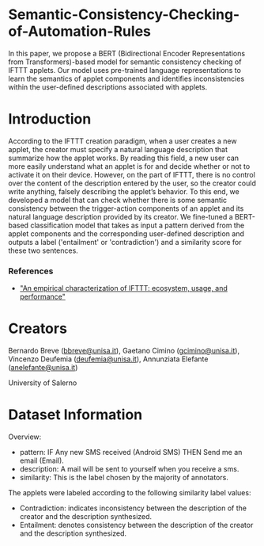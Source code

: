 # Semantic-Consistency-Checking-of-Automation-Rules
In this paper, we propose a BERT (Bidirectional Encoder Representations from Transformers)-based model for semantic consistency checking of IFTTT applets. Our model uses pre-trained language representations to learn the semantics of applet components and identifies inconsistencies within the user-defined descriptions associated with applets.


# Introduction
According to the IFTTT creation paradigm, when a user creates a new applet, the creator must specify a natural language description that summarize how the applet works. By reading this field, a new user can more easily understand what an applet is for and decide whether or not to activate it on their device. However, on the part of IFTTT, there is no control over the content of the description entered by the user, so the creator could write anything, falsely describing the applet’s behavior. To this end, we developed a model that can check whether there is some semantic consistency between the trigger-action components of an applet and its natural language description provided by its creator. We fine-tuned a BERT-based classification model that takes as input a pattern derived from the applet components and the corresponding user-defined description and outputs a label ('entailment' or 'contradiction') and a similarity score for these two sentences.

### References
* ["An empirical characterization of IFTTT: ecosystem, usage, and performance"](https://doi.org/10.1145/3131365.3131369)


# Creators
Bernardo Breve (bbreve@unisa.it), Gaetano Cimino (gcimino@unisa.it), Vincenzo Deufemia (deufemia@unisa.it), Annunziata Elefante (anelefante@unisa.it)

University of Salerno


# Dataset Information
Overview:

* pattern: IF Any new SMS received (Android SMS) THEN Send me an email (Email).
* description: A mail will be sent to yourself when you receive a sms.
* similarity: This is the label chosen by the majority of annotators.

The applets were labeled according to the following similarity label values:

* Contradiction: indicates inconsistency between the description of the creator and the description synthesized.
* Entailment: denotes consistency between the description of the creator and the description synthesized.
